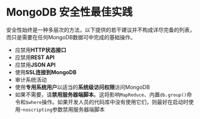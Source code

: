# MongoDB 安全性最佳实践

安全性始终是一种多层次的方法，以下提供的若干建议并不构成详尽完备的列表，而只是需要在任何MongoDB数据可中完成的基础操作。

* 应禁用**HTTP状态接口**
* 应禁用**REST API**
* 应禁用**JSON API**
* 使用**SSL连接到MongoDB**
* 审计系统活动
* 使用**专用系统用户**以适当的**系统级访问权限**访问MongoDB
* 如果不需要，请**禁用服务器端脚本**。这将影响`MapReduce`、内置`db.group()`命令和`$where`操作。如果开发人员的代码库中没有使用它们，则最好在启动时使用-`noscripting`参数禁用服务器端脚本
